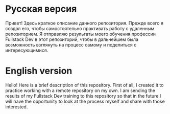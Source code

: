 # Русская версия

Привет! Здесь краткое описание данного репозитория. Прежде всего я создал его, чтобы самостоятельно практивать работу с удаленным репозиторием. Я отправляю результаты моего обучения профессии Fullstack Dev в этот репозиторий, чтобы в дальнейшем была возможность взглянуть на процесс самому и поделиться с интересующимися.



# English version

Hello! Here is a brief description of this repository. First of all, I created it to practice working with a remote repository on my own. I am sending the results of my Fullstack Dev training to this repository so that in the future I will have the opportunity to look at the process myself and share with those interested.
